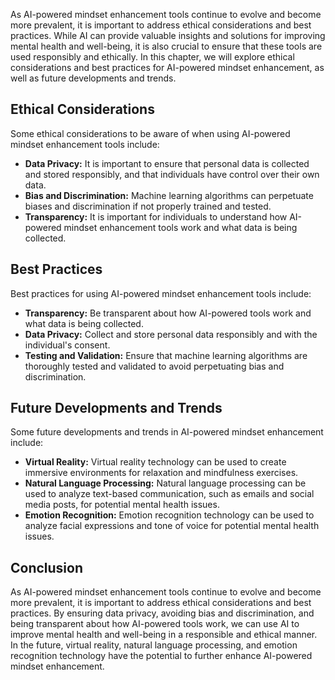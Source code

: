 

As AI-powered mindset enhancement tools continue to evolve and become more prevalent, it is important to address ethical considerations and best practices. While AI can provide valuable insights and solutions for improving mental health and well-being, it is also crucial to ensure that these tools are used responsibly and ethically. In this chapter, we will explore ethical considerations and best practices for AI-powered mindset enhancement, as well as future developments and trends.

Ethical Considerations
----------------------

Some ethical considerations to be aware of when using AI-powered mindset enhancement tools include:

* **Data Privacy:** It is important to ensure that personal data is collected and stored responsibly, and that individuals have control over their own data.
* **Bias and Discrimination:** Machine learning algorithms can perpetuate biases and discrimination if not properly trained and tested.
* **Transparency:** It is important for individuals to understand how AI-powered mindset enhancement tools work and what data is being collected.

Best Practices
--------------

Best practices for using AI-powered mindset enhancement tools include:

* **Transparency:** Be transparent about how AI-powered tools work and what data is being collected.
* **Data Privacy:** Collect and store personal data responsibly and with the individual's consent.
* **Testing and Validation:** Ensure that machine learning algorithms are thoroughly tested and validated to avoid perpetuating bias and discrimination.

Future Developments and Trends
------------------------------

Some future developments and trends in AI-powered mindset enhancement include:

* **Virtual Reality:** Virtual reality technology can be used to create immersive environments for relaxation and mindfulness exercises.
* **Natural Language Processing:** Natural language processing can be used to analyze text-based communication, such as emails and social media posts, for potential mental health issues.
* **Emotion Recognition:** Emotion recognition technology can be used to analyze facial expressions and tone of voice for potential mental health issues.

Conclusion
----------

As AI-powered mindset enhancement tools continue to evolve and become more prevalent, it is important to address ethical considerations and best practices. By ensuring data privacy, avoiding bias and discrimination, and being transparent about how AI-powered tools work, we can use AI to improve mental health and well-being in a responsible and ethical manner. In the future, virtual reality, natural language processing, and emotion recognition technology have the potential to further enhance AI-powered mindset enhancement.
